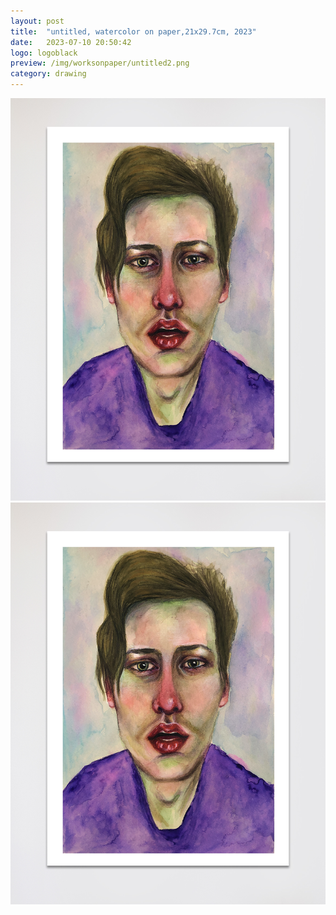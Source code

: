```yaml
---
layout: post
title:  "untitled, watercolor on paper,21x29.7cm, 2023"
date:   2023-07-10 20:50:42
logo: logoblack
preview: /img/worksonpaper/untitled2.png
category: drawing
---
```


![untitled2](/img/worksonpaper/untitled2.png) 
![untitled2](/img/worksonpaper/untitled2.png) 


